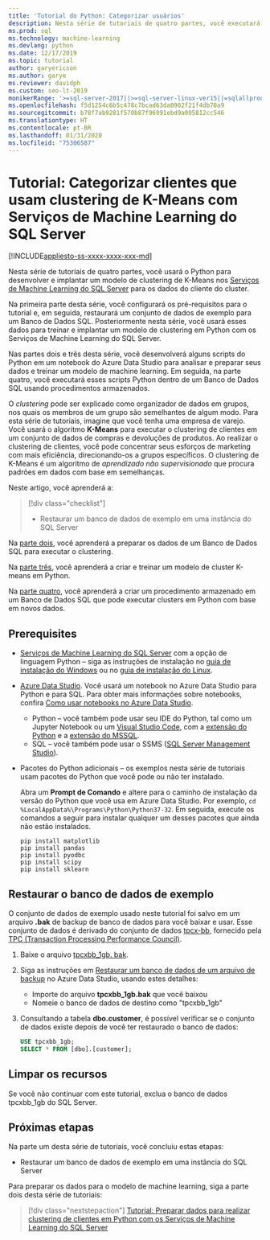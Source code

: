 ```yaml
---
title: 'Tutorial do Python: Categorizar usuários'
description: Nesta série de tutoriais de quatro partes, você executará o clustering de clientes, usando o K-Means, em um Banco de Dados SQL usando Python com os Serviços de Machine Learning do SQL Server.
ms.prod: sql
ms.technology: machine-learning
ms.devlang: python
ms.date: 12/17/2019
ms.topic: tutorial
author: garyericson
ms.author: garye
ms.reviewer: davidph
ms.custom: seo-lt-2019
monikerRange: '>=sql-server-2017||>=sql-server-linux-ver15||=sqlallproducts-allversions'
ms.openlocfilehash: f5d1254c6b5c478c7bcad63da0902f21f4db70a9
ms.sourcegitcommit: b78f7ab9281f570b87f96991ebd9a095812cc546
ms.translationtype: HT
ms.contentlocale: pt-BR
ms.lasthandoff: 01/31/2020
ms.locfileid: "75306587"
---
```

# <a name="tutorial-categorizing-customers-using-k-means-clustering-with-sql-server-machine-learning-services"></a>Tutorial: Categorizar clientes que usam clustering de K-Means com Serviços de Machine Learning do SQL Server

[!INCLUDE[appliesto-ss-xxxx-xxxx-xxx-md](../../includes/appliesto-ss-xxxx-xxxx-xxx-md.md)]

Nesta série de tutoriais de quatro partes, você usará o Python para desenvolver e implantar um modelo de clustering de K-Means nos [Serviços de Machine Learning do SQL Server](../what-is-sql-server-machine-learning.md) para os dados do cliente do cluster.

Na primeira parte desta série, você configurará os pré-requisitos para o tutorial e, em seguida, restaurará um conjunto de dados de exemplo para um Banco de Dados SQL. Posteriormente nesta série, você usará esses dados para treinar e implantar um modelo de clustering em Python com os Serviços de Machine Learning do SQL Server.

Nas partes dois e três desta série, você desenvolverá alguns scripts do Python em um notebook do Azure Data Studio para analisar e preparar seus dados e treinar um modelo de machine learning. Em seguida, na parte quatro, você executará esses scripts Python dentro de um Banco de Dados SQL usando procedimentos armazenados.

O *clustering* pode ser explicado como organizador de dados em grupos, nos quais os membros de um grupo são semelhantes de algum modo. Para esta série de tutoriais, imagine que você tenha uma empresa de varejo. Você usará o algoritmo **K-Means** para executar o clustering de clientes em um conjunto de dados de compras e devoluções de produtos. Ao realizar o clustering de clientes, você pode concentrar seus esforços de marketing com mais eficiência, direcionando-os a grupos específicos.
O clustering de K-Means é um algoritmo de *aprendizado não supervisionado* que procura padrões em dados com base em semelhanças.

Neste artigo, você aprenderá a:

> [!div class="checklist"]
> * Restaurar um banco de dados de exemplo em uma instância do SQL Server

Na [parte dois](python-clustering-model-prepare-data.md), você aprenderá a preparar os dados de um Banco de Dados SQL para executar o clustering.

Na [parte três](python-clustering-model-build.md), você aprenderá a criar e treinar um modelo de cluster K-means em Python.

Na [parte quatro](python-clustering-model-deploy.md), você aprenderá a criar um procedimento armazenado em um Banco de Dados SQL que pode executar clusters em Python com base em novos dados.

## <a name="prerequisites"></a>Prerequisites

* [Serviços de Machine Learning do SQL Server](../what-is-sql-server-machine-learning.md) com a opção de linguagem Python – siga as instruções de instalação no [guia de instalação do Windows](../install/sql-machine-learning-services-windows-install.md) ou no [guia de instalação do Linux](https://docs.microsoft.com/sql/linux/sql-server-linux-setup-machine-learning?toc=%2fsql%2fadvanced-analytics%2ftoc.json&view=sql-server-linux-ver15).

* [Azure Data Studio](../../azure-data-studio/what-is.md). Você usará um notebook no Azure Data Studio para Python e para SQL. Para obter mais informações sobre notebooks, confira [Como usar notebooks no Azure Data Studio](../../azure-data-studio/sql-notebooks.md).

  * Python – você também pode usar seu IDE do Python, tal como um Jupyter Notebook ou um [Visual Studio Code](https://code.visualstudio.com/docs), com a [extensão do Python](https://marketplace.visualstudio.com/items?itemName=ms-python.python) e a [extensão do MSSQL](https://marketplace.visualstudio.com/items?itemName=ms-mssql.mssql).
  * SQL – você também pode usar o SSMS ([SQL Server Management Studio](../../ssms/sql-server-management-studio-ssms.md)).

* Pacotes do Python adicionais – os exemplos nesta série de tutoriais usam pacotes do Python que você pode ou não ter instalado.

  Abra um **Prompt de Comando** e altere para o caminho de instalação da versão do Python que você usa em Azure Data Studio. Por exemplo, `cd %LocalAppData%\Programs\Python\Python37-32`. Em seguida, execute os comandos a seguir para instalar qualquer um desses pacotes que ainda não estão instalados.

  ```console
  pip install matplotlib
  pip install pandas
  pip install pyodbc
  pip install scipy
  pip install sklearn
  ```

## <a name="restore-the-sample-database"></a>Restaurar o banco de dados de exemplo

O conjunto de dados de exemplo usado neste tutorial foi salvo em um arquivo **.bak** de backup de banco de dados para você baixar e usar. Esse conjunto de dados é derivado do conjunto de dados [tpcx-bb](http://www.tpc.org/tpcx-bb/default.asp), fornecido pela [TPC (Transaction Processing Performance Council)](http://www.tpc.org/default.asp).

1. Baixe o arquivo [tpcxbb_1gb. bak](https://sqlchoice.blob.core.windows.net/sqlchoice/static/tpcxbb_1gb.bak).

1. Siga as instruções em [Restaurar um banco de dados de um arquivo de backup](../../azure-data-studio/tutorial-backup-restore-sql-server.md#restore-a-database-from-a-backup-file) no Azure Data Studio, usando estes detalhes:

   * Importe do arquivo **tpcxbb_1gb.bak** que você baixou
   * Nomeie o banco de dados de destino como "tpcxbb_1gb"

1. Consultando a tabela **dbo.customer**, é possível verificar se o conjunto de dados existe depois de você ter restaurado o banco de dados:

    ```sql
    USE tpcxbb_1gb;
    SELECT * FROM [dbo].[customer];
    ```

## <a name="clean-up-resources"></a>Limpar os recursos

Se você não continuar com este tutorial, exclua o banco de dados tpcxbb_1gb do SQL Server.

## <a name="next-steps"></a>Próximas etapas

Na parte um desta série de tutoriais, você concluiu estas etapas:

* Restaurar um banco de dados de exemplo em uma instância do SQL Server

Para preparar os dados para o modelo de machine learning, siga a parte dois desta série de tutoriais:

> [!div class="nextstepaction"]
> [Tutorial: Preparar dados para realizar clustering de clientes em Python com os Serviços de Machine Learning do SQL Server](python-clustering-model-prepare-data.md)
